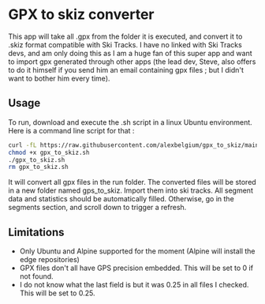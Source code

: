 # GPX to skiz converter
This app will take all .gpx from the folder it is executed, and convert it to .skiz format compatible with Ski Tracks.
I have no linked with Ski Tracks devs, and am only doing this as I am a huge fan of this super app and want to import gpx generated through other apps (the lead dev, Steve, also offers to do it himself if you send him an email containing gpx files ; but I didn't want to bother him every time).

## Usage
To run, download and execute the .sh script in a linux Ubuntu environment. Here is a command line script for that :
```bash
curl -fL https://raw.githubusercontent.com/alexbelgium/gpx_to_skiz/main/gpx_to_skiz.sh > gpx_to_skiz.sh
chmod +x gpx_to_skiz.sh
./gpx_to_skiz.sh
rm gpx_to_skiz.sh
```

It will convert all gpx files in the run folder.
The converted files will be stored in a new folder named gps_to_skiz. 
Import them into ski tracks. All segment data and statistics should be automatically filled. Otherwise, go in the segments section, and scroll down to trigger a refresh.

## Limitations
- Only Ubuntu and Alpine supported for the moment (Alpine will install the edge repositories)
- GPX files don't all have GPS precision embedded. This will be set to 0 if not found.
- I do not know what the last field is but it was 0.25 in all files I checked.  This will be set to 0.25.
